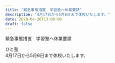 ```yaml
---
title: "緊急事態措置　学習塾へ休業要請"
description: "4月17日から5月6日まで休校いたします。"
date: 2020-04-26T13:00:00
draft: false
---
```


緊急事態措置　学習塾へ休業要請  


ひと塾　  
4月17日から5月6日まで休校いたします。  